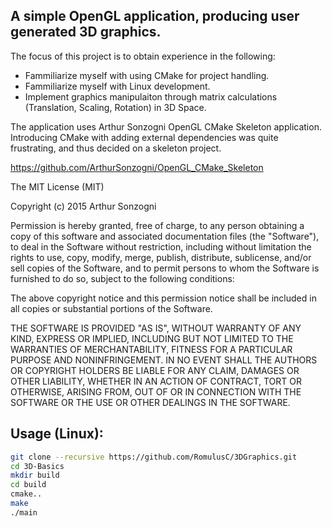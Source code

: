 ## A simple OpenGL application, producing user generated 3D graphics.

The focus of this project is to obtain experience in the following:
* Fammiliarize myself with using CMake for project handling.
* Fammiliarize myself with Linux development. 
* Implement graphics manipulaiton through matrix calculations (Translation, Scaling, Rotation) in 3D Space.

The application uses Arthur Sonzogni OpenGL CMake Skeleton application. Introducing CMake with adding external dependencies was quite frustrating, and thus decided on a skeleton project. 

https://github.com/ArthurSonzogni/OpenGL_CMake_Skeleton

The MIT License (MIT)


Copyright (c) 2015 Arthur Sonzogni


Permission is hereby granted, free of charge, to any person obtaining a copy
of this software and associated documentation files (the "Software"), to deal
in the Software without restriction, including without limitation the rights
to use, copy, modify, merge, publish, distribute, sublicense, and/or sell
copies of the Software, and to permit persons to whom the Software is
furnished to do so, subject to the following conditions:

The above copyright notice and this permission notice shall be included in all
copies or substantial portions of the Software.

THE SOFTWARE IS PROVIDED "AS IS", WITHOUT WARRANTY OF ANY KIND, EXPRESS OR
IMPLIED, INCLUDING BUT NOT LIMITED TO THE WARRANTIES OF MERCHANTABILITY,
FITNESS FOR A PARTICULAR PURPOSE AND NONINFRINGEMENT. IN NO EVENT SHALL THE
AUTHORS OR COPYRIGHT HOLDERS BE LIABLE FOR ANY CLAIM, DAMAGES OR OTHER
LIABILITY, WHETHER IN AN ACTION OF CONTRACT, TORT OR OTHERWISE, ARISING FROM,
OUT OF OR IN CONNECTION WITH THE SOFTWARE OR THE USE OR OTHER DEALINGS IN THE
SOFTWARE.



## Usage (Linux):

```bash
git clone --recursive https://github.com/RomulusC/3DGraphics.git
cd 3D-Basics
mkdir build
cd build
cmake..
make
./main
```





